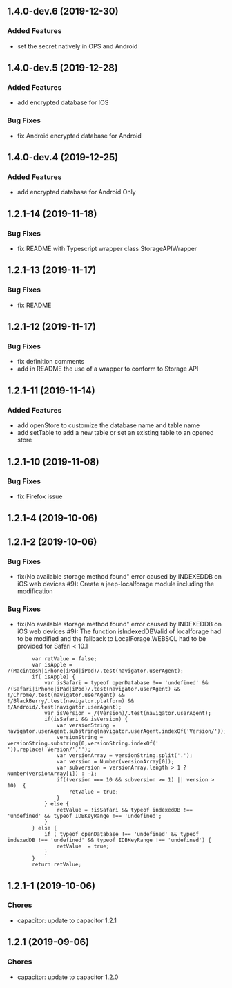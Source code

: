 ## 1.4.0-dev.6 (2019-12-30)
### Added Features

* set the secret natively in OPS and Android

## 1.4.0-dev.5 (2019-12-28)
### Added Features

* add encrypted database for IOS

### Bug Fixes

* fix Android encrypted database for Android


## 1.4.0-dev.4 (2019-12-25)
### Added Features

* add encrypted database for Android Only

## 1.2.1-14 (2019-11-18)

### Bug Fixes

* fix README with Typescript wrapper class StorageAPIWrapper

## 1.2.1-13 (2019-11-17)

### Bug Fixes

* fix README 

## 1.2.1-12 (2019-11-17)

### Bug Fixes

* fix definition comments 
* add in README the use of a wrapper to conform to Storage API

## 1.2.1-11 (2019-11-14)

### Added Features

* add openStore to customize the database name and table name
* add setTable to add a new table or set an existing table to an opened store

## 1.2.1-10 (2019-11-08)

### Bug Fixes

* fix Firefox issue

## 1.2.1-4 (2019-10-06)

## 1.2.1-2 (2019-10-06)

### Bug Fixes

* fix(No available storage method found" error caused by INDEXEDDB on iOS web devices #9): Create a jeep-localforage module including the modification

### Bug Fixes

* fix(No available storage method found" error caused by INDEXEDDB on iOS web devices #9): The function isIndexedDBValid of localforage had to be modified and the fallback to LocalForage.WEBSQL had to be provided for Safari < 10.1

```
        var retValue = false;
        var isApple =  /(Macintosh|iPhone|iPad|iPod)/.test(navigator.userAgent);
        if( isApple) {
            var isSafari = typeof openDatabase !== 'undefined' && /(Safari|iPhone|iPad|iPod)/.test(navigator.userAgent) && !/Chrome/.test(navigator.userAgent) && !/BlackBerry/.test(navigator.platform) && !/Android/.test(navigator.userAgent);
            var isVersion = /(Version)/.test(navigator.userAgent);
            if(isSafari && isVersion) {
                var versionString = navigator.userAgent.substring(navigator.userAgent.indexOf('Version/'));
                versionString = versionString.substring(0,versionString.indexOf(' ')).replace('Version/','');
                var versionArray = versionString.split('.');
                var version = Number(versionArray[0]);
                var subversion = versionArray.length > 1 ? Number(versionArray[1]) : -1;
                if((version === 10 && subversion >= 1) || version > 10)  {
                    retValue = true;
                } 
            } else {
                retValue = !isSafari && typeof indexedDB !== 'undefined' && typeof IDBKeyRange !== 'undefined';
            }
        } else {
            if ( typeof openDatabase !== 'undefined' && typeof indexedDB !== 'undefined' && typeof IDBKeyRange !== 'undefined') {
                retValue  = true;
            }
        }
        return retValue;

```
## 1.2.1-1 (2019-10-06)

### Chores

* capacitor: update to capacitor 1.2.1  


## 1.2.1 (2019-09-06)


### Chores

* capacitor: update to capacitor 1.2.0 